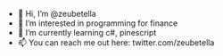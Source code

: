 - 👋 Hi, I’m @zeubetella
- 👀 I’m interested in programming for finance
- 🌱 I’m currently learning c#, pinescript
- 📫 You can reach me out here: twitter.com/zeubetella

